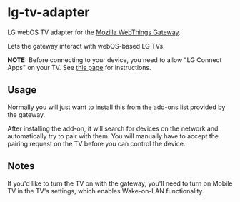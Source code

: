 # lg-tv-adapter

LG webOS TV adapter for the [Mozilla WebThings Gateway](https://iot.mozilla.org).

Lets the gateway interact with webOS-based LG TVs.

**NOTE:** Before connecting to your device, you need to allow "LG Connect Apps" on your TV. See [this page](http://www.lg.com/uk/support/product-help/CT00008334-1437131798537-others) for instructions.

## Usage

Normally you will just want to install this from the add-ons list provided by the gateway.

After installing the add-on, it will search for devices on the network and automatically try to pair with them. You will manually have to accept the pairing request on the TV before you can control the device.

## Notes

If you'd like to turn the TV on with the gateway, you'll need to turn on Mobile TV in the TV's settings, which enables Wake-on-LAN functionality.
